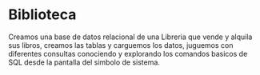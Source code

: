 # Biblioteca
Creamos una base de datos relacional de una Libreria que vende y alquila sus libros, creamos las tablas y carguemos los datos, juguemos con diferentes consultas conociendo y explorando los comandos basicos de SQL desde la pantalla del simbolo de sistema.
